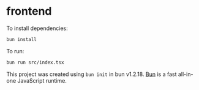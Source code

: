 # frontend

To install dependencies:

```bash
bun install
```

To run:

```bash
bun run src/index.tsx
```

This project was created using `bun init` in bun v1.2.18. [Bun](https://bun.sh) is a fast all-in-one JavaScript runtime.
